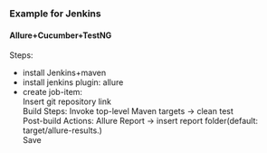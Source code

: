 ### Example for Jenkins
#### Allure+Cucumber+TestNG

Steps: 
- install Jenkins+maven
- install jenkins plugin: allure
- create job-item:  \
Insert git repository link \
Build Steps: Invoke top-level Maven targets -> clean test \
Post-build Actions: Allure Report -> insert report folder(default: target/allure-results.) \
Save
